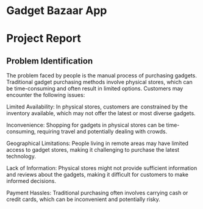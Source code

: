 # Gadget Bazaar App

# Project Report

## Problem Identification

The problem faced by people is the manual process of purchasing gadgets. Traditional gadget purchasing methods involve physical stores, which can be time-consuming and often result in limited options. Customers may encounter the following issues:

Limited Availability: In physical stores, customers are constrained by the inventory available, which may not offer the latest or most diverse gadgets.

Inconvenience: Shopping for gadgets in physical stores can be time-consuming, requiring travel and potentially dealing with crowds.

Geographical Limitations: People living in remote areas may have limited access to gadget stores, making it challenging to purchase the latest technology.

Lack of Information: Physical stores might not provide sufficient information and reviews about the gadgets, making it difficult for customers to make informed decisions.

Payment Hassles: Traditional purchasing often involves carrying cash or credit cards, which can be inconvenient and potentially risky.

